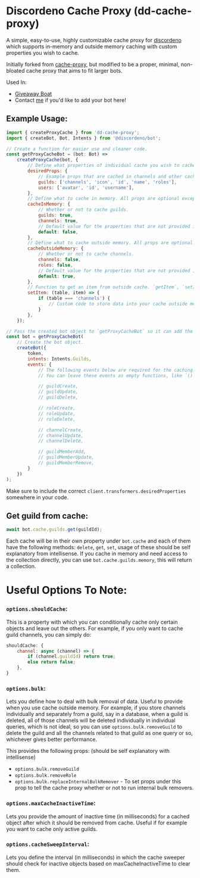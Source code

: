 # Discordeno Cache Proxy (dd-cache-proxy)

A simple, easy-to-use, highly customizable cache proxy for [discordeno](https://github.com/discordeno) which supports in-memory and outside memory caching with custom properties you wish to cache.

Initially forked from [cache-proxy](https://github.com/discordeno/cache-proxy), but modified to be a proper, minimal, non-bloated cache proxy that aims to fit larger bots.

Used In:

-   [Giveaway Boat](https://giveaway.boats)
-   Contact [me](https://github.com/AwesomeStickz#contact-me) if you'd like to add your bot here!

## Example Usage:

```js
import { createProxyCache } from 'dd-cache-proxy';
import { createBot, Bot, Intents } from '@discordeno/bot';

// Create a function for easier use and cleaner code.
const getProxyCacheBot = (bot: Bot) =>
    createProxyCache(bot, {
        // Define what properties of individual cache you wish to cache. Caches no props by default. Or you can use the `undesiredProps` prop to reverse the behavior of `desiredProps`.
        desiredProps: {
            // Example props that are cached in channels and other cache. Accepts an array of props of the cache. All props are optional.
            guilds: ['channels', 'icon', 'id', 'name', 'roles'],
            users: ['avatar', 'id', 'username'],
        },
        // Define what to cache in memory. All props are optional except `default`. By default, all props inside `cacheInMemory` are set to `true`.
        cacheInMemory: {
            // Whether or not to cache guilds.
            guilds: true,
            channels: true,
            // Default value for the properties that are not provided inside `cacheInMemory`.
            default: false,
        },
        // Define what to cache outside memory. All props are optional except `default`. By default, all props inside `cacheOutsideMemory` are set to `false`.
        cacheOutsideMemory: {
            // Whether or not to cache channels.
            channels: false,
            roles: false,
            // Default value for the properties that are not provided inside `cacheOutsideMemory`.
            default: true,
        },
        // Function to get an item from outside cache. `getItem`, `setItem`, `removeItem` must be provided if you cache outside memory, can be omitted if you don't store outside memory.
        setItem: (table, item) => {
            if (table === 'channels') {
                // Custom code to store data into your cache outside memory, say redis or a database or whichever you use.
            }
        },
    });

// Pass the created bot object to `getProxyCacheBot` so it can add the cache proxy to it.
const bot = getProxyCacheBot(
    // Create the bot object.
    createBot({
        token,
        intents: Intents.Guilds,
        events: {
            // The following events below are required for the caching system to work.
            // You can leave these events as empty functions, like `() => {}`, if you don't need to use them.

            // guildCreate,
            // guildUpdate,
            // guildDelete,

            // roleCreate,
            // roleUpdate,
            // roleDelete,

            // channelCreate,
            // channelUpdate,
            // channelDelete,

            // guildMemberAdd,
            // guildMemberUpdate,
            // guildMemberRemove,
        }
    })
);
```

Make sure to include the correct `client.transformers.desiredProperties` somewhere in your code.

## Get guild from cache:

```js
await bot.cache.guilds.get(guildId);
```

Each cache will be in their own property under `bot.cache` and each of them have the following methods: `delete`, `get`, `set`, usage of these should be self explanatory from intellisense. If you cache in memory and need access to the collection directly, you can use `bot.cache.guilds.memory`, this will return a collection.

# Useful Options To Note:

### `options.shouldCache`:

This is a property with which you can conditionally cache only certain objects and leave out the others. For example, if you only want to cache guild channels, you can simply do:

```js
shouldCache: {
    channel: async (channel) => {
        if (channel.guildId) return true;
        else return false;
    },
}
```

### `options.bulk`:

Lets you define how to deal with bulk removal of data. Useful to provide when you use cache outside memory. For example, if you store channels individually and separately from a guild, say in a database, when a guild is deleted, all of those channels will be deleted individually in individual queries, which is not ideal, so you can use `options.bulk.removeGuild` to delete the guild and all the channels related to that guild as one query or so, whichever gives better performance.

This provides the following props: (should be self explanatory with intellisense)

-   `options.bulk.removeGuild`
-   `options.bulk.removeRole`
-   `options.bulk.replaceInternalBulkRemover` - To set props under this prop to tell the cache proxy whether or not to run internal bulk removers.

### `options.maxCacheInactiveTime`:

Lets you provide the amount of inactive time (in milliseconds) for a cached object after which it should be removed from cache. Useful if for example you want to cache only active guilds.

### `options.cacheSweepInterval`:

Lets you define the interval (in milliseconds) in which the cache sweeper should check for inactive objects based on maxCacheInactiveTime to clear them.
